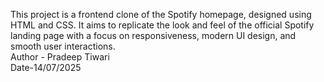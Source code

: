This project is a frontend clone of the Spotify homepage, designed using HTML and CSS. It aims to replicate the look and feel of the official Spotify landing page with a focus on responsiveness, modern UI design, and smooth user interactions.
<br>
Author - Pradeep Tiwari
<br>
Date-14/07/2025
